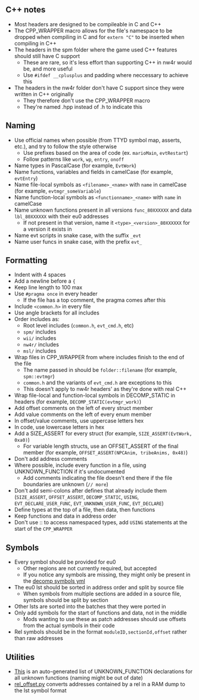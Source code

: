 ## C++ notes
- Most headers are designed to be compileable in C and C++
- The CPP_WRAPPER macro allows for the file's namespace to be dropped when compiling in C and for `extern "C"` to
be inserted when compiling in C++
- The headers in the spm folder where the game used C++ features should still have C support
    - These are rare, so it's less effort than supporting C++ in nw4r would be, and more useful
    - Use `#ifdef __cplusplus` and padding where neccessary to achieve this
- The headers in the nw4r folder don't have C support since they were written in C++ originally
    - They therefore don't use the CPP_WRAPPER macro
    - They're named .hpp instead of .h to indicate this

## Naming

- Use official names when possible (from TTYD symbol map, asserts, etc.), and try to follow the style otherwise
    - Use prefixes based on the area of code (ex. `marioMain`, `evtRestart`)
    - Follow patterns like `work`, `wp`, `entry`, `onoff`
- Name types in PascalCase (for example, `EvtWork`)
- Name functions, variables and fields in camelCase (for example, `evtEntry`)
- Name file-local symbols as `<filename>_<name>` with `name` in camelCase (for example, `evtmgr_someVariable`)
- Name function-local symbols as `<functionname>_<name>` with `name` in camelCase
- Name unknown functions present in all versions `func_80XXXXXX` and data `lbl_80XXXXXX` with their eu0 addresses
    - If not present in that version, name it `<type>_<version>_80XXXXXX` for a version it exists in
- Name evt scripts in snake case, with the suffix `_evt`
- Name user funcs in snake case, with the prefix `evt_`

## Formatting

- Indent with 4 spaces
- Add a newline before a `{`
- Keep line length to 100 max
- Use `#pragma once` in every header
    - If the file has a top comment, the pragma comes after this
- Include `<common.h>` in every file
- Use angle brackets for all includes
- Order includes as:
    - Root level includes (`common.h`, `evt_cmd.h`, etc)
    - `spm/` includes
    - `wii/` includes
    - `nw4r/` includes
    - `msl/` includes
- Wrap files in CPP_WRAPPER from where includes finish to the end of the file
    - The name passed in should be `folder::filename` (for example, `spm::evtmgr`)
    - `common.h` and the variants of `evt_cmd.h` are exceptions to this
    - This doesn't apply to nw4r headers' as they're done with real C++
- Wrap file-local and function-local symbols in DECOMP_STATIC in headers (for example, `DECOMP_STATIC(evtmgr_work)`)
- Add offset comments on the left of every struct member
- Add value comments on the left of every enum member
- In offset/value comments, use uppercase letters hex
- In code, use lowercase letters in hex
- Add a SIZE_ASSERT for every struct (for example, `SIZE_ASSERT(EvtWork, 0xa0)`)
    - For variable length structs, use an OFFSET_ASSERT of the final member (for example, `OFFSET_ASSERT(NPCAnim, tribeAnims, 0x48)`)
- Don't add address comments
- Where possible, include every function in a file, using UNKNOWN_FUNCTION if it's undocumented
    - Add comments indicating the file doesn't end there if the file boundaries are unknown (`// more`)
- Don't add semi-colons after defines that already include them (`SIZE_ASSERT`, `OFFSET_ASSERT`, `DECOMP_STATIC`, `USING`, `EVT_DECLARE_USER_FUNC`, `EVT_UNKNOWN_USER_FUNC`, `EVT_DECLARE`)
- Define types at the top of a file, then data, then functions
- Keep functions and data in address order
- Don't use :: to access namespaced types, add `USING` statements at the start of the `CPP_WRAPPER`

## Symbols

- Every symbol should be provided for eu0
    - Other regions are not currently required, but accepted
    - If you notice any symbols are missing, they might only be present in the [decomp symbols yml](https://github.com/SeekyCt/spm-decomp/blob/master/config/symbols.yml)
- The eu0 lst should be sorted in address order and split by source file
    - When symbols from multiple sections are added in a source file, symbols should be split by section
- Other lsts are sorted into the batches that they were ported in
- Only add symbols for the start of functions and data, not in the middle
    - Mods wanting to use these as patch addresses should use offsets from the actual symbols in their code
- Rel symbols should be in the format `moduleID,sectionId,offset` rather than raw addresses

## Utilities

- [This](https://cdn.discordapp.com/attachments/610974864706371585/1130952580684587239/symbols.h) is an auto-generated list of UNKNOWN_FUNCTION declarations for all unknown functions (naming might be out of date)
- [rel_offset.py](https://cdn.discordapp.com/attachments/610974864706371585/1151268789019750430/rel_offset.py) converts addresses contained by a rel in a RAM dump to the lst symbol format
